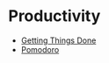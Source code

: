 # Productivity

- [Getting Things Done](https://fr.wikipedia.org/wiki/Getting_Things_Done)
- [Pomodoro](https://fr.wikipedia.org/wiki/Technique_Pomodoro)
